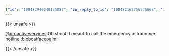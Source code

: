 ```yaml
---
{"id": "108482946240135087", "in_reply_to_id": "108482163756525663", "in_reply_to_account_id": "312622", "sensitive": false, "spoiler_text": "", "visibility": "public", "language": "en", "replies_count": 0, "reblogs_count": 0, "favourites_count": 1, "edited_at": null, "reblog": null, "application": {"name": "Tusky", "website": "https://tusky.app"}, "account": {"id": "108219415927856966", "username": "brozek", "acct": "brozek", "display_name": "Brandon Rozek", "url": "https://fosstodon.org/@brozek", "avatar": "https://cdn.fosstodon.org/accounts/avatars/108/219/415/927/856/966/original/bae9f46f23936e79.jpg", "avatar_static": "https://cdn.fosstodon.org/accounts/avatars/108/219/415/927/856/966/original/bae9f46f23936e79.jpg", "header": "https://fosstodon.org/headers/original/missing.png", "header_static": "https://fosstodon.org/headers/original/missing.png", "noindex": true, "roles": []}, "media_attachments": [], "mentions": [{"id": "312622", "username": "proactiveservices", "url": "https://fosstodon.org/@proactiveservices", "acct": "proactiveservices"}], "tags": [], "emojis": [{"shortcode": "blobcatfacepalm", "url": "https://cdn.fosstodon.org/custom_emojis/images/000/215/005/original/b44c154210c91e75.png", "static_url": "https://cdn.fosstodon.org/custom_emojis/images/000/215/005/static/b44c154210c91e75.png", "visible_in_picker": true}], "card": null, "poll": null, "syndication": "https://fosstodon.org/@brozek/108482946240135087", "date": "2022-06-15T18:39:53.558Z"}
---
```

{{< unsafe >}}
<p><span class="h-card"><a href="https://fosstodon.org/@proactiveservices" class="u-url mention">@<span>proactiveservices</span></a></span> Oh shoot! I meant to call the emergency astronomer hotline :blobcatfacepalm:</p>
{{< /unsafe >}}
